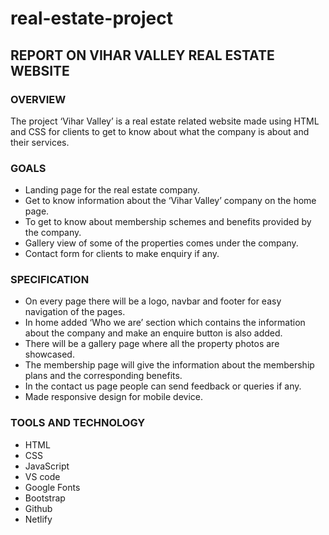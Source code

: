 # real-estate-project

## REPORT ON VIHAR VALLEY REAL ESTATE WEBSITE


### OVERVIEW
The project ‘Vihar Valley’ is a real estate related website made using HTML and CSS for clients to get to know about what the company is about and their services.

### GOALS
- Landing page for the real estate company.
- Get to know information about the ‘Vihar Valley’ company on the home page.
- To get to know about membership schemes and benefits provided by the company.
- Gallery view of some of the properties comes under the company.
- Contact form for clients to make enquiry if any.

### SPECIFICATION
- On every page there will be a logo, navbar and footer for easy navigation of the pages.
- In home added ‘Who we are’ section which contains the information about the company and make an enquire button is also added.
- There will be a gallery page where all the property photos are showcased.
- The membership page will give the information about the membership plans and the corresponding benefits.
- In the contact us page people can send feedback or queries if any.
- Made responsive design for mobile device.

### TOOLS AND TECHNOLOGY
- HTML
- CSS
- JavaScript
- VS code
- Google Fonts
- Bootstrap
- Github
- Netlify
